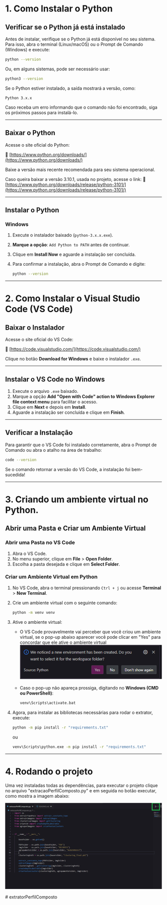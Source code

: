 # 1. Como Instalar o Python

## Verificar se o Python já está instalado

Antes de instalar, verifique se o Python já está disponível no seu sistema. Para isso, abra o terminal (Linux/macOS) ou o Prompt de Comando (Windows) e execute:

```sh
python --version
```

Ou, em alguns sistemas, pode ser necessário usar:

```sh
python3 --version
```

Se o Python estiver instalado, a saída mostrará a versão, como:

```
Python 3.x.x
```

Caso receba um erro informando que o comando não foi encontrado, siga os próximos passos para instalá-lo.

---

## Baixar o Python

Acesse o site oficial do Python:

🔗 [https://www.python.org/downloads/](https://www.python.org/downloads/)

Baixe a versão mais recente recomendada para seu sistema operacional.

Caso queira baixar a versão 3.10.1, usada no projeto, acesse o link:
🔗 [https://www.python.org/downloads/release/python-3101/](https://www.python.org/downloads/release/python-3101/)

---

## Instalar o Python

### **Windows**
1. Execute o instalador baixado (`python-3.x.x.exe`).
2. **Marque a opção**: `Add Python to PATH` antes de continuar.
3. Clique em **Install Now** e aguarde a instalação ser concluída.
4. Para confirmar a instalação, abra o Prompt de Comando e digite:

    ```sh
    python --version
    ```
---

# 2. Como Instalar o Visual Studio Code (VS Code)

## Baixar o Instalador

Acesse o site oficial do VS Code:

🔗 [https://code.visualstudio.com/](https://code.visualstudio.com/)

Clique no botão **Download for Windows** e baixe o instalador `.exe`.

---

## Instalar o VS Code no Windows

1. Execute o arquivo `.exe` baixado.
2. Marque a opção **Add "Open with Code" action to Windows Explorer file context menu** para facilitar o acesso.
3. Clique em **Next** e depois em **Install**.
4. Aguarde a instalação ser concluída e clique em **Finish**.

---

## Verificar a Instalação

Para garantir que o VS Code foi instalado corretamente, abra o Prompt de Comando ou abra o atalho na área de trabalho:

```sh
code --version
```

Se o comando retornar a versão do VS Code, a instalação foi bem-sucedida!

---

# 3. Criando um ambiente virtual no Python.

## Abrir uma Pasta e Criar um Ambiente Virtual

### Abrir uma Pasta no VS Code

1. Abra o VS Code.
2. No menu superior, clique em **File** > **Open Folder**.
3. Escolha a pasta desejada e clique em **Select Folder**.

### Criar um Ambiente Virtual em Python

1. No VS Code, abra o terminal pressionando `Ctrl + j` ou acesse **Terminal** > **New Terminal**.
2. Crie um ambiente virtual com o seguinte comando:

   ```sh
   python -m venv venv
   ```

3. Ative o ambiente virtual:
    - O VS Code provavelmente vai perceber que você criou um ambiente virtual, se o pop-up abaixo aparecer você pode clicar em "Yes" para concordar que ele ative o ambiente virtual
        ![alt text](image.png)

    <br>

   - Caso o pop-up não apareça prossiga, digitando no **Windows (CMD ou PowerShell)**:
     ```sh
     venv\Scripts\activate.bat
     ```
    

4. Agora, para instalar as bibliotecas necessárias para rodar o extrator, execute:
    ```sh
    python -m pip install -r "requirements.txt"
    ```
    ou
   ```sh
   venv\Scripts\python.exe -m pip install -r "requirements.txt"
   ```

---
# 4. Rodando o projeto
Uma vez instaladas todas as dependências, para executar o projeto clique no arquivo "extracaoPerfilComposto.py" e em seguida no botão executar, como mostra a imagem abaixo:

![alt text](image-1.png)

#   e x t r a t o r P e r f i l C o m p o s t o 
 
 